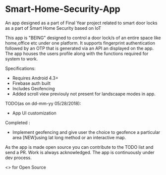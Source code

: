 # Smart-Home-Security-App
An app designed as a part of Final Year project related to smart door locks as a part of Smart Home Security based on IoT


This app is "BEING" designed to control a door lock/s of an entire space like home,office etc under one platform.
It supports fingerprint authentication followed by an OTP that is generated via an API an displayed on the app.
The app houses the users profile along with the functions required for system to work.

Specifications:<br>

- Requires Android 4.3+<br>
- Firebase auth built
- Includes Geofencing
- Added scroll view previouly not present for landscaape modes in app.

TODO(as on dd-mm-yy 05/28/2018):<br>




- App UI customization<br>


Completed :

- Implement geofencing and give user the choice to geofence a particular area [NEW]using lat long method or an interactive map.

As the app is made open source you can contribute to the TODO list and send a PR.
Work is always acknowledged.
The app is continuously under dev process.


<> for Open Source
